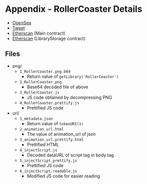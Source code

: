 # Appendix - RollerCoaster Details

- [OpenSea](https://testnets.opensea.io/ja/assets/goerli/0xfccef97532caa9ddd6840a9c87843b8d491370fc/1)
- [Tweet](https://twitter.com/xtremetom/status/1600542212735090711)
- [Etherscan](https://goerli.etherscan.io/address/0xfccef97532caa9ddd6840a9c87843b8d491370fc#code) (Main contract)
- [Etherscan](https://goerli.etherscan.io/address/0xE9fD6806AcCE0a8cBE80834A94019E92fCB7B06D) (LibraryStorage contract)

## Files

- png/
  - `1_RollerCoaster.png.b64`
    - Return value of `getLibrary('RollerCoaster')`
  - `2_RollerCoaster.png`
    - Base64 decoded file of above
  - `3_RollerCoaster.js`
    - JS code obtained by decompressing PNG
  - `4_RollerCoaster.prettify.js`
    - Prettified JS code
- uri/
  - `1_metadata.json`
    - Return value of `tokenURI(1)`
  - `2_animation_url.html`
    - The value of animation_url of json
  - `3_animation_url.prettify.html`
    - Prettified HTML
  - `4_injectScript.js`
    - Decoded dataURL of script tag in body tag
  - `5_injectScript.prettify.js`
    - Prettified JS code
  - `6_injectScript.readable.js`
    - Modified JS code for easier reading
